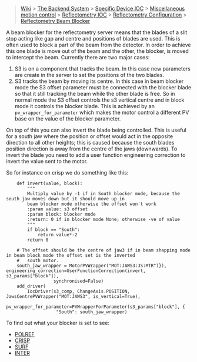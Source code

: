 > [Wiki](Home) > [The Backend System](The-Backend-System) > [Specific Device IOC](Specific-Device-IOC) > [Miscellaneous motion control](Miscellaneous-Motion-Control) > [Reflectometry IOC](Reflectometry-IOC) > [Reflectometry Configuration](Reflectometry-Configuration) > [Reflectometry Beam Blocker](Reflectometry-Beam-Blocker)

A beam blocker for the reflectometry server means that the blades of a slit stop acting like gap and centre and positions of blades are used. This is often used to block a part of the beam from the detector. In order to achieve this one blade is move out of the beam and the other, the blocker, is moved to intercept the beam. Currently there are two major cases:

1. S3 is on a component that tracks the beam. In this case new parameters are create in the server to set the positions of the two blades.
2. S3 tracks the beam by moving its centre. In this case in beam blocker mode the S3 offset parameter must be connected with the blocker blade so that it still tracking the beam while the other blade is free. So in normal mode the S3 offset controls the s3 vertical centre and in block mode it controls the blocker blade. This is achieved by an `pv_wrapper_for_parameter` which makes the motor control a different PV base on the value of the blocker parameter.

On top of this you can also invert the blade being controlled. This is useful for a south jaw where the position or offset would act in the opposite direction to all other heights; this is caused because the south blades position direction is away from the centre of the jaws (downwards). To invert the blade you need to add a user function engineering correction to invert the value sent to the motor.

So for instance on crisp we do something like this:

```
    def invert(value, block):
        """
        Multiply value by -1 if in South blocker mode, because the south jaw moves down but it should move up in
        beam blocker mode otherwise the offset won't work
        :param value: s3 offset
        :param block: blocker mode
        :return: 0 if in blocker mode None; otherwise -ve of value
        """
        if block == "South":
            return value*-2
        return 0

    # The offset should be the centre of jaw3 if in beam shapping mode in beam block mode the offset set is the inverted
    #   south motor.
    south_jaw_wrapper = MotorPVWrapper("MOT:JAWS3:JS:MTR")}), engineering_correction=UserFunctionCorrection(invert, s3_params["block"]),
                  synchronised=False)
    add_driver(
        IocDriver(s3_comp, ChangeAxis.POSITION, JawsCentrePVWrapper("MOT:JAWS3", is_vertical=True),
                 pv_wrapper_for_parameter=PVWrapperForParameter(s3_params["block"], {
                   "South": south_jaw_wrapper)
```

To find out what your blocker is set to see:

- [POLREF](Reflectomtery-IOC-POLREF#slit-3beam-blocker)
- [CRISP](Reflectomtery-IOC-CRISP#slit-3beam-blocker)
- [SURF](Reflectomtery-IOC-SURF#slit-3beam-blocker)
- [INTER](Reflectomtery-IOC-INTER#slit-3beam-blocker)



